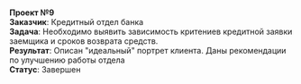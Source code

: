 <br><b>Проект №9</b>
<br><b>Заказчик</b>: Кредитный отдел банка
<br><b>Задача</b>: Необходимо выявить зависимость критениев кредитной заявки заемщика и сроков возврата средств.
<br><b>Результат</b>: Описан "идеальный" портрет клиента. Даны рекомендации по улучшению работы отдела
<br><b>Статус</b>: Завершен
